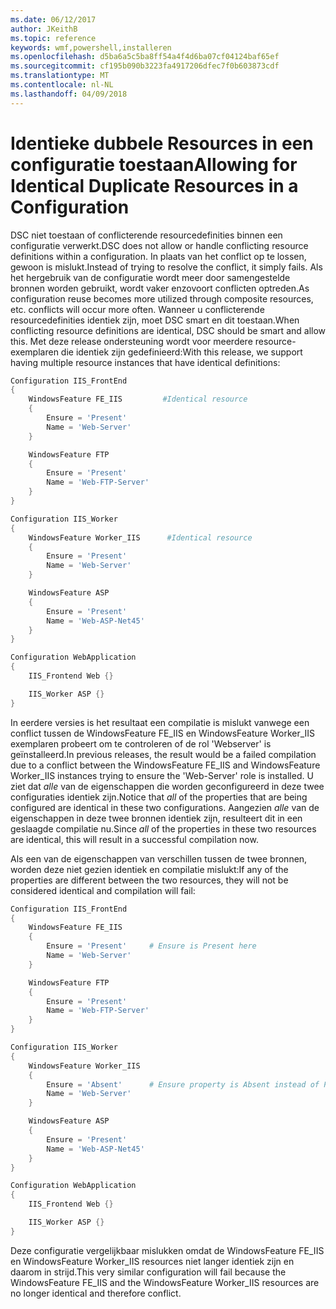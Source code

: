 ```yaml
---
ms.date: 06/12/2017
author: JKeithB
ms.topic: reference
keywords: wmf,powershell,installeren
ms.openlocfilehash: d5ba6a5c5ba8ff54a4f4d6ba07cf04124baf65ef
ms.sourcegitcommit: cf195b090b3223fa4917206dfec7f0b603873cdf
ms.translationtype: MT
ms.contentlocale: nl-NL
ms.lasthandoff: 04/09/2018
---
```

# <a name="allowing-for-identical-duplicate-resources-in-a-configuration"></a><span data-ttu-id="031bd-102">Identieke dubbele Resources in een configuratie toestaan</span><span class="sxs-lookup"><span data-stu-id="031bd-102">Allowing for Identical Duplicate Resources in a Configuration</span></span>

<span data-ttu-id="031bd-103">DSC niet toestaan of conflicterende resourcedefinities binnen een configuratie verwerkt.</span><span class="sxs-lookup"><span data-stu-id="031bd-103">DSC does not allow or handle conflicting resource definitions within a configuration.</span></span> <span data-ttu-id="031bd-104">In plaats van het conflict op te lossen, gewoon is mislukt.</span><span class="sxs-lookup"><span data-stu-id="031bd-104">Instead of trying to resolve the conflict, it simply fails.</span></span> <span data-ttu-id="031bd-105">Als het hergebruik van de configuratie wordt meer door samengestelde bronnen worden gebruikt, wordt vaker enzovoort conflicten optreden.</span><span class="sxs-lookup"><span data-stu-id="031bd-105">As configuration reuse becomes more utilized through composite resources, etc. conflicts will occur more often.</span></span> <span data-ttu-id="031bd-106">Wanneer u conflicterende resourcedefinities identiek zijn, moet DSC smart en dit toestaan.</span><span class="sxs-lookup"><span data-stu-id="031bd-106">When conflicting resource definitions are identical, DSC should be smart and allow this.</span></span> <span data-ttu-id="031bd-107">Met deze release ondersteuning wordt voor meerdere resource-exemplaren die identiek zijn gedefinieerd:</span><span class="sxs-lookup"><span data-stu-id="031bd-107">With this release, we support having multiple resource instances that have identical definitions:</span></span>

```powershell
Configuration IIS_FrontEnd
{
    WindowsFeature FE_IIS         #Identical resource
    {
        Ensure = 'Present'
        Name = 'Web-Server'
    }

    WindowsFeature FTP
    {
        Ensure = 'Present'
        Name = 'Web-FTP-Server'
    }
}

Configuration IIS_Worker
{
    WindowsFeature Worker_IIS      #Identical resource
    {
        Ensure = 'Present'
        Name = 'Web-Server'
    }

    WindowsFeature ASP
    {
        Ensure = 'Present'
        Name = 'Web-ASP-Net45'
    }
}

Configuration WebApplication
{
    IIS_Frontend Web {}

    IIS_Worker ASP {}
}
```

<span data-ttu-id="031bd-108">In eerdere versies is het resultaat een compilatie is mislukt vanwege een conflict tussen de WindowsFeature FE_IIS en WindowsFeature Worker_IIS exemplaren probeert om te controleren of de rol 'Webserver' is geïnstalleerd.</span><span class="sxs-lookup"><span data-stu-id="031bd-108">In previous releases, the result would be a failed compilation due to a conflict between the WindowsFeature FE_IIS and WindowsFeature Worker_IIS instances trying to ensure the 'Web-Server' role is installed.</span></span> <span data-ttu-id="031bd-109">U ziet dat *alle* van de eigenschappen die worden geconfigureerd in deze twee configuraties identiek zijn.</span><span class="sxs-lookup"><span data-stu-id="031bd-109">Notice that *all* of the properties that are being configured are identical in these two configurations.</span></span> <span data-ttu-id="031bd-110">Aangezien *alle* van de eigenschappen in deze twee bronnen identiek zijn, resulteert dit in een geslaagde compilatie nu.</span><span class="sxs-lookup"><span data-stu-id="031bd-110">Since *all* of the properties in these two resources are identical, this will result in a successful compilation now.</span></span>

<span data-ttu-id="031bd-111">Als een van de eigenschappen van verschillen tussen de twee bronnen, worden deze niet gezien identiek en compilatie mislukt:</span><span class="sxs-lookup"><span data-stu-id="031bd-111">If any of the properties are different between the two resources, they will not be considered identical and compilation will fail:</span></span>

```powershell
Configuration IIS_FrontEnd
{
    WindowsFeature FE_IIS
    {
        Ensure = 'Present'     # Ensure is Present here
        Name = 'Web-Server'
    }

    WindowsFeature FTP
    {
        Ensure = 'Present'
        Name = 'Web-FTP-Server'
    }
}

Configuration IIS_Worker
{
    WindowsFeature Worker_IIS
    {
        Ensure = 'Absent'      # Ensure property is Absent instead of Present
        Name = 'Web-Server'
    }

    WindowsFeature ASP
    {
        Ensure = 'Present'
        Name = 'Web-ASP-Net45'
    }
}

Configuration WebApplication
{
    IIS_Frontend Web {}

    IIS_Worker ASP {}
}
```

<span data-ttu-id="031bd-112">Deze configuratie vergelijkbaar mislukken omdat de WindowsFeature FE_IIS en WindowsFeature Worker_IIS resources niet langer identiek zijn en daarom in strijd.</span><span class="sxs-lookup"><span data-stu-id="031bd-112">This very similar configuration will fail because the WindowsFeature FE_IIS and the WindowsFeature Worker_IIS resources are no longer identical and therefore conflict.</span></span>